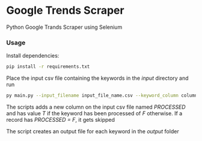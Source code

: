 # Google Trends Scraper
Python Google Trands Scraper using Selenium 
### Usage
Install dependencies:
```sh
pip install -r requirements.txt
```
Place the input csv file containing the keywords in the *input* directory and run
```sh
py main.py --input_filename input_file_name.csv --keyword_column column_containing_keywords
```
The scripts adds a new column on the input csv file named *PROCESSED* and has value *T* if the keyword has been processed of *F* otherwise. 
If a record has *PROCESSED = F*, it gets skipped

The script creates an output file for each keyword in the *output* folder
